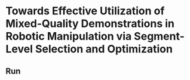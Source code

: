 # Towards Effective Utilization of Mixed-Quality Demonstrations in Robotic Manipulation via Segment-Level Selection and Optimization

## Run

